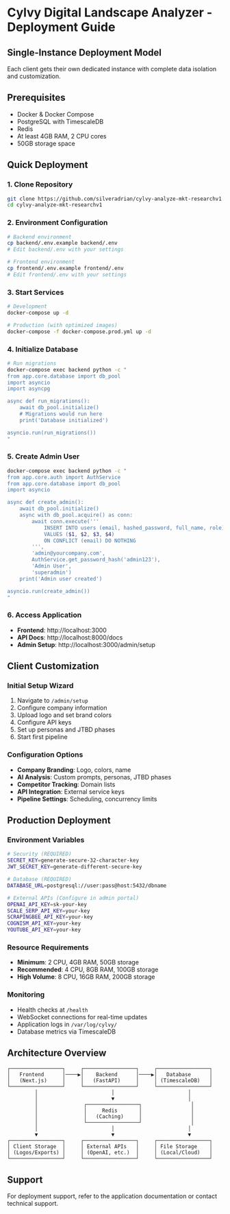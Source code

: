 # Cylvy Digital Landscape Analyzer - Deployment Guide

## Single-Instance Deployment Model

Each client gets their own dedicated instance with complete data isolation and customization.

## Prerequisites

- Docker & Docker Compose
- PostgreSQL with TimescaleDB
- Redis
- At least 4GB RAM, 2 CPU cores
- 50GB storage space

## Quick Deployment

### 1. Clone Repository
```bash
git clone https://github.com/silveradrian/cylvy-analyze-mkt-researchv1.git
cd cylvy-analyze-mkt-researchv1
```

### 2. Environment Configuration
```bash
# Backend environment
cp backend/.env.example backend/.env
# Edit backend/.env with your settings

# Frontend environment  
cp frontend/.env.example frontend/.env
# Edit frontend/.env with your settings
```

### 3. Start Services
```bash
# Development
docker-compose up -d

# Production (with optimized images)
docker-compose -f docker-compose.prod.yml up -d
```

### 4. Initialize Database
```bash
# Run migrations
docker-compose exec backend python -c "
from app.core.database import db_pool
import asyncio
import asyncpg

async def run_migrations():
    await db_pool.initialize()
    # Migrations would run here
    print('Database initialized')

asyncio.run(run_migrations())
"
```

### 5. Create Admin User
```bash
docker-compose exec backend python -c "
from app.core.auth import AuthService
from app.core.database import db_pool
import asyncio

async def create_admin():
    await db_pool.initialize()
    async with db_pool.acquire() as conn:
        await conn.execute('''
            INSERT INTO users (email, hashed_password, full_name, role)
            VALUES ($1, $2, $3, $4)
            ON CONFLICT (email) DO NOTHING
        ''', 
        'admin@yourcompany.com',
        AuthService.get_password_hash('admin123'),
        'Admin User',
        'superadmin')
    print('Admin user created')

asyncio.run(create_admin())
"
```

### 6. Access Application
- **Frontend**: http://localhost:3000
- **API Docs**: http://localhost:8000/docs
- **Admin Setup**: http://localhost:3000/admin/setup

## Client Customization

### Initial Setup Wizard
1. Navigate to `/admin/setup`
2. Configure company information
3. Upload logo and set brand colors
4. Configure API keys
5. Set up personas and JTBD phases
6. Start first pipeline

### Configuration Options
- **Company Branding**: Logo, colors, name
- **AI Analysis**: Custom prompts, personas, JTBD phases
- **Competitor Tracking**: Domain lists
- **API Integration**: External service keys
- **Pipeline Settings**: Scheduling, concurrency limits

## Production Deployment

### Environment Variables
```bash
# Security (REQUIRED)
SECRET_KEY=generate-secure-32-character-key
JWT_SECRET_KEY=generate-different-secure-key

# Database (REQUIRED)
DATABASE_URL=postgresql://user:pass@host:5432/dbname

# External APIs (Configure in admin portal)
OPENAI_API_KEY=sk-your-key
SCALE_SERP_API_KEY=your-key
SCRAPINGBEE_API_KEY=your-key
COGNISM_API_KEY=your-key
YOUTUBE_API_KEY=your-key
```

### Resource Requirements
- **Minimum**: 2 CPU, 4GB RAM, 50GB storage
- **Recommended**: 4 CPU, 8GB RAM, 100GB storage
- **High Volume**: 8 CPU, 16GB RAM, 200GB storage

### Monitoring
- Health checks at `/health`
- WebSocket connections for real-time updates
- Application logs in `/var/log/cylvy/`
- Database metrics via TimescaleDB

## Architecture Overview

```
┌─────────────────┐     ┌─────────────────┐     ┌─────────────────┐
│   Frontend      │────▶│    Backend      │────▶│   Database      │
│   (Next.js)     │     │   (FastAPI)     │     │ (TimescaleDB)   │
└─────────────────┘     └─────────────────┘     └─────────────────┘
         │                        │                        │
         │                        ▼                        │
         │               ┌─────────────────┐                │
         │               │     Redis       │                │
         │               │   (Caching)     │                │
         │               └─────────────────┘                │
         │                        │                        │
         ▼                        ▼                        ▼
┌─────────────────┐     ┌─────────────────┐     ┌─────────────────┐
│ Client Storage  │     │ External APIs   │     │ File Storage    │
│ (Logos/Exports) │     │ (OpenAI, etc.)  │     │ (Local/Cloud)   │
└─────────────────┘     └─────────────────┘     └─────────────────┘
```

## Support

For deployment support, refer to the application documentation or contact technical support.
